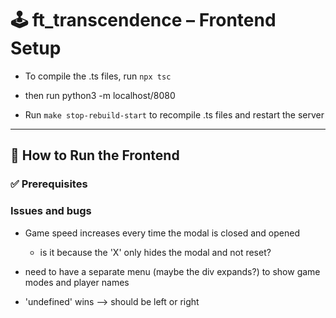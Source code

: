 
# 🕹️ ft_transcendence – Frontend Setup

- To compile the .ts files, run `npx tsc`
- then run python3 -m localhost/8080

- Run `make stop-rebuild-start` to recompile .ts files and restart the server
---

## 🚀 How to Run the Frontend

### ✅ Prerequisites


### Issues and bugs
- Game speed increases every time the modal is closed and opened
	- is it because the 'X' only hides the modal and not reset?

- need to have a separate menu (maybe the div expands?) to show game modes and player names

- 'undefined' wins --> should be left or right


